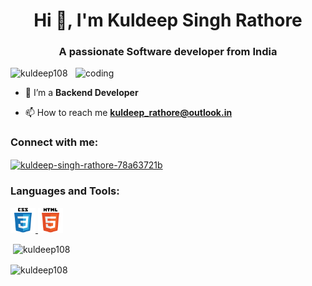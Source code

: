 <h1 align="center">Hi 👋, I'm Kuldeep Singh Rathore</h1>
<h3 align="center">A passionate Software developer from India</h3>

<img align="right" alt="coding" width="400" src= "https://user-images.githubusercontent.com/55389276/140866485-8fb1c876-9a8f-4d6a-98dc-08c4981eaf70.gif"/>

<p align="left"> <img src="https://komarev.com/ghpvc/?username=kuldeep108&label=Profile%20views&color=0e75b6&style=flat" alt="kuldeep108" /> </p>

- 🌱 I’m a **Backend Developer**

- 📫 How to reach me **kuldeep_rathore@outlook.in**



<h3 align="left">Connect with me:</h3>
<p align="left">
<a href="https://linkedin.com/in/kuldeep-singh-rathore-78a63721b" target="blank"><img align="center" src="https://raw.githubusercontent.com/rahuldkjain/github-profile-readme-generator/master/src/images/icons/Social/linked-in-alt.svg" alt="kuldeep-singh-rathore-78a63721b" height="30" width="40" /></a>
</p>

<h3 align="left">Languages and Tools:</h3>
<p align="left"> <a href="https://www.w3schools.com/css/" target="_blank" rel="noreferrer"> <img src="https://raw.githubusercontent.com/devicons/devicon/master/icons/css3/css3-original-wordmark.svg" alt="css3" width="40" height="40"/> </a> <a href="https://www.w3.org/html/" target="_blank" rel="noreferrer"> <img src="https://raw.githubusercontent.com/devicons/devicon/master/icons/html5/html5-original-wordmark.svg" alt="html5" width="40" height="40"/> </a> </p>

<p>&nbsp;<img align="center" src="https://github-readme-stats.vercel.app/api?username=kuldeep108&show_icons=true&locale=en" alt="kuldeep108" /></p>

<p><img align="center" src="https://github-readme-streak-stats.herokuapp.com/?user=kuldeep108&" alt="kuldeep108" /></p>
